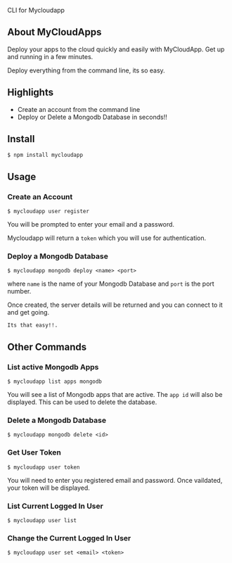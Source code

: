 CLI for Mycloudapp
## About MyCloudApps
Deploy your apps to the cloud quickly and easily with MyCloudApp. 
Get up and running in a few minutes.

Deploy everything from the command line, its so easy.

## Highlights

- Create an account from the command line
- Deploy or Delete a Mongodb Database in seconds!!

## Install

```console
$ npm install mycloudapp
```


## Usage
### Create an Account

```console
$ mycloudapp user register
```

You will be prompted to enter your email and a password.

Mycloudapp will return a `token` which you will use for authentication.

### Deploy a Mongodb Database
```console
$ mycloudapp mongodb deploy <name> <port>
```
where `name` is the name of your Mongodb Database and `port` is the port number.

Once created, the server details will be returned and you can connect to it and get going.

``Its that easy!!.``

## Other Commands
### List active Mongodb Apps
```console
$ mycloudapp list apps mongodb
```
You will see a list of Mongodb apps that are active. The `app id` will also be displayed. This can be used to delete the database.

### Delete a Mongodb Database
```console
$ mycloudapp mongodb delete <id>
```
### Get User Token
```console
$ mycloudapp user token
```
You will need to enter you registered email and password. Once vaildated, your token will be displayed.

### List Current Logged In User
```console
$ mycloudapp user list
```
### Change the Current Logged In User 
```console
$ mycloudapp user set <email> <token>
```
